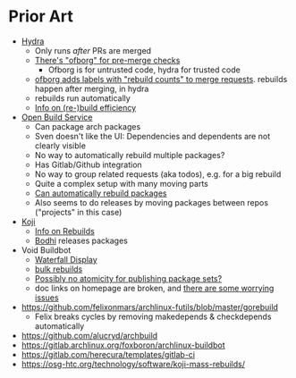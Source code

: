 # Prior Art

- [Hydra](https://github.com/NixOS/hydra)
	- Only runs *after* PRs are merged
	- [There's "ofborg" for pre-merge checks](https://discourse.nixos.org/t/difference-between-ofborg-and-hydra/3235)
		- Ofborg is for untrusted code, hydra for trusted code
	- [ofborg adds labels with "rebuild counts" to merge requests](https://github.com/NixOS/nixpkgs/issues/253500). rebuilds happen after merging, in hydra
	- rebuilds run automatically
	- [Info on (re-)build efficiency](https://discourse.nixos.org/t/how-to-make-nixpkgs-more-eco-friendly-use-less-resources/20976/56)
- [Open Build Service](https://build.opensuse.org/repositories/home:sbradnick/st-sx)
	- Can package arch packages
	- Sven doesn't like the UI: Dependencies and dependents are not clearly visible
	- No way to automatically rebuild multiple packages?
	- Has Gitlab/Github integration
	- No way to group related requests (aka todos), e.g. for a big rebuild
	- Quite a complex setup with many moving parts
	- [Can automatically rebuild packages](https://openbuildservice.org/help/manuals/obs-user-guide/cha.obs.build_scheduling_and_dispatching)
	- Also seems to do releases by moving packages between repos ("projects" in this case)
- [Koji](https://fedoraproject.org/wiki/Koji)
	- [Info on Rebuilds](https://docs.fedoraproject.org/en-US/package-maintainers/Package_Update_Guide/#updating_inter_dependent_packages)
	- [Bodhi](https://fedoraproject.org/wiki/Bodhi) releases packages
- Void Buildbot
	- [Waterfall Display](https://build.voidlinux.org/waterfall)
	- [bulk rebuilds](https://github.com/void-linux/xbps-bulk)
	- [Possibly no atomicity for publishing package sets?](https://docs.voidlinux.org/xbps/troubleshooting/common-issues.html#shlib-errors)
	- doc links on homepage are broken, and [there are some worrying issues](https://github.com/buildbot/buildbot/issues/7836)
- https://github.com/felixonmars/archlinux-futils/blob/master/gorebuild
	- Felix breaks cycles by removing makedepends & checkdepends automatically
- https://github.com/alucryd/archbuild
- https://gitlab.archlinux.org/foxboron/archlinux-buildbot
- https://gitlab.com/herecura/templates/gitlab-ci
- https://osg-htc.org/technology/software/koji-mass-rebuilds/
